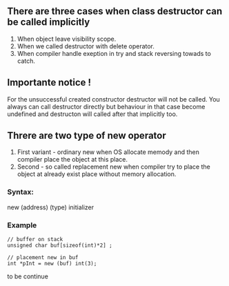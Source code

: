 ## There are three cases when class destructor can be called implicitly

1. When object leave visibility scope.
2. When we called destructor with delete operator.
3. When compiler handle exeption in try and stack reversing towads to catch.

## Importante notice !
For the unsuccessful created constructor destructor will not be called.
You always can call destructor directly but behaviour in that case become undefined and destructon will called after that implicitly too.

## Threre are two type of new operator

1. First variant - ordinary new when OS allocate memody and then compiler place the object at this place.
2. Second - so called replacement new when compiler try to place the object at already exist place without memory allocation.
### Syntax:
new (address) (type) initializer
### Example
```
// buffer on stack 
unsigned char buf[sizeof(int)*2] ; 
  
// placement new in buf 
int *pInt = new (buf) int(3); 
```

to be continue
